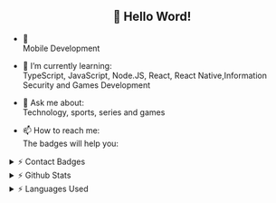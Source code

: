 ## <div align="center">👋 Hello Word!</div>

- 💜<br>
Mobile Development

- 🌱 I’m currently learning:<br>
TypeScript, JavaScript, Node.JS, React, React Native,Information Security and Games Development 

- 💬 Ask me about:<br>
Technology, sports, series and games

- 📫 How to reach me:<br>
The badges will help you:

<details>
 <summary>⚡ Contact Badges</summary>
  
  [![Linkedin Badge](https://img.shields.io/badge/-jhonatan--bergmann-blueviolet?style=plastic&logo=Linkedin&logoColor=white&link=https://www.linkedin.com/in/jhonatan-bergmann/)](https://www.linkedin.com/in/jhonatan-bergmann/) 
  [![Instagram Badge](https://img.shields.io/badge/-__jhonbergmann-blueviolet?style=plastic&logo=Instagram&logoColor=white&link=https://www.instagram.com/_jhonbergmann/)](https://www.instagram.com/_jhonbergmann/)
  
</details>

<details>
  <summary>⚡ Github Stats</summary>
  <img src="https://github-readme-stats.vercel.app/api?username=JhonatanBergmann&&show_icons=true&title_color=222222&icon_color=03A87C&text_color=333333&bg_color=ffffff">
</details>

<details>
  <summary>⚡ Languages Used</summary>
  <img src="https://github-readme-stats.vercel.app/api/top-langs/?username=JhonatanBergmann&layout=compact&bg_color=ffffff&text_color=333333">
</details>

<!--
**JhonatanBergmann/JhonatanBergmann** is a ✨ _special_ ✨ repository because its `README.md` (this file) appears on your GitHub profile.

Here are some ideas to get you started:
- 🔭 I’m currently working on ...
- 👯 I’m looking to collaborate on ...
- 🤔 I’m looking for help with ...
- 😄 Pronouns: ...
- ⚡ Fun fact: ...
-->
